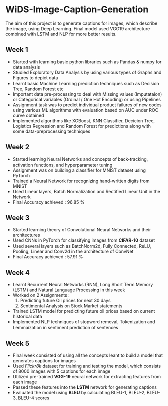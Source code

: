 # WiDS-Image-Caption-Generation

The aim of this project is to generate captions for images, which describe the image,  using Deep Learning. Final model used VGG19 architecture combined with LSTM and NLP for more better results.

## Week 1
- Started with learning basic python libraries such as Pandas & numpy for data analysis
- Studied Exploratory Data Analysis by using various types of Graphs and Figures to depict data
- Learnt basic Machine Learning prediction techniques such as Decision Tree, Random Forest etc
- Important data pre-processing to deal with Missing values (Imputataion) or Categorical variables (Ordinal / One Hot Encoding) or using Pipelines
- Assignment task was to predict individual product failures of new codes using various ML algorithms with evaluation based on AUC under ROC curve obtained
- Implemented algorithms like XGBoost, KNN Classifier, Decicion Tree, Logistics Regression and Random Forest for predictions along with some data-preprocessing techniques

## Week 2
- Started learning Neural Networks and concepts of back-tracking, activation functions, and hyperparameter tuning
- Assignment was on building a classifier for MNIST dataset using PyTorch 
- Trained a Neural Network for recognizing hand-written digits from MNIST
- Used Linear layers, Batch Normalization and Rectified Linear Unit in the Network
- Final Accuracy achieved : $96.85$ % 

## Week 3
- Started learning theory of Convolutional Neural Networks and their architectures
- Used CNNs in PyTorch for classifying images from **CIFAR-10** dataset
- Used several layers such as BatchNorm2d, Fully Connected, ReLU, Pooling, Linear and Conv2d in the architecture of ConvNet
- Final Accuracy achieved : $57.91$ % 

## Week 4
- Learnt Recurrent Neural Networks (RNN), Long Short Term Memory (LSTM) and Natural Language Processing in this week
- Worked on 2 Assignments : 
  1. Predicting future Oil prices for next 30 days
  2. Sentimental Analysis on Stock Market statements
- Trained LSTM model for predicting future oil prices based on current historical data
- Implemented NLP techniques of stopword removal, Tokenization and Lemmaization in sentiment prediction of sentences

## Week 5
- Final week consisted of using all the concepts leant to build a model that generates captions for images
- Used *Flickr8k* dataset for training and testing the model, which consists of 8000 images with 5 captions for each image
- Utilized pre-trained **VGG-19** neural network for extracting features from each image 
- Passed these features into the **LSTM** network for generating captions
- Evaluated the model using **BLEU** by calculating BLEU-1, BLEU-2, BLEU-3, BLEU-4 scores